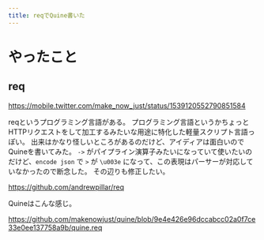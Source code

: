 ```yaml
---
title: reqでQuine書いた
---
```


# やったこと

## req

<https://mobile.twitter.com/make_now_just/status/1539120552790851584>

reqというプログラミング言語がある。
プログラミング言語というかちょっとHTTPリクエストをして加工するみたいな用途に特化した軽量スクリプト言語っぽい。
出来はかなり怪しいところがあるのだけど、アイディアは面白いのでQuineを書いてみた。
`->` がパイプライン演算子みたいになっていて使いたいのだけど、`encode json` で `>` が `\u003e` になって、この表現はパーサーが対応していなかったので断念した。
その辺りも修正したい。

<https://github.com/andrewpillar/req>

Quineはこんな感じ。

<https://github.com/makenowjust/quine/blob/9e4e426e96dccabcc02a0f7ce33e0ee137758a9b/quine.req>
